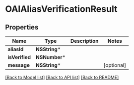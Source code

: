 # OAIAliasVerificationResult

## Properties
Name | Type | Description | Notes
------------ | ------------- | ------------- | -------------
**aliasId** | **NSString*** |  | 
**isVerified** | **NSNumber*** |  | 
**message** | **NSString*** |  | [optional] 

[[Back to Model list]](../README.md#documentation-for-models) [[Back to API list]](../README.md#documentation-for-api-endpoints) [[Back to README]](../README.md)


